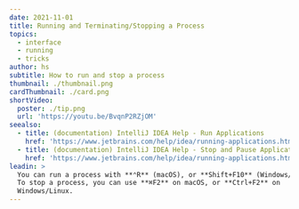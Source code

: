 ```yaml
---
date: 2021-11-01
title: Running and Terminating/Stopping a Process
topics:
  - interface
  - running
  - tricks
author: hs
subtitle: How to run and stop a process
thumbnail: ./thumbnail.png
cardThumbnail: ./card.png
shortVideo:
  poster: ./tip.png
  url: 'https://youtu.be/BvqnP2RZjOM'
seealso:
  - title: (documentation) IntelliJ IDEA Help - Run Applications
    href: 'https://www.jetbrains.com/help/idea/running-applications.html'
  - title: (documentation) IntelliJ IDEA Help - Stop and Pause Applications
    href: 'https://www.jetbrains.com/help/idea/running-applications.html#stop-pause'
leadin: >
  You can run a process with **⌃R** (macOS), or **Shift+F10** (Windows/Linux).
  To stop a process, you can use **⌘F2** on macOS, or **Ctrl+F2** on
  Windows/Linux.
---
```


